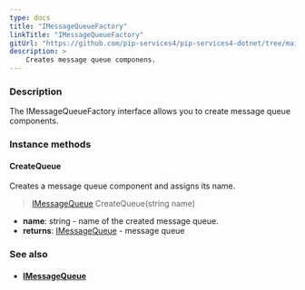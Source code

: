 ```yaml
---
type: docs
title: "IMessageQueueFactory"
linkTitle: "IMessageQueueFactory"
gitUrl: "https://github.com/pip-services4/pip-services4-dotnet/tree/main/pip-services4-messaging-dotnet"
description: > 
    Creates message queue componens.
---
```


### Description

The IMessageQueueFactory interface allows you to create message queue components.

### Instance methods

#### CreateQueue

Creates a message queue component and assigns its name.

> [IMessageQueue](../../queues/imessage_queue) CreateQueue(string name)

- **name**: string - name of the created message queue.
- **returns**: [IMessageQueue](../../queues/imessage_queue) - message queue


### See also
- #### [IMessageQueue](../../queues/imessage_queue) 
